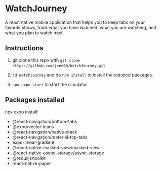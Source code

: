 # WatchJourney

A react native mobile application that helps you to keep tabs on your favorite shows, track what you have watched, what you are watching, and what you plan to watch next.

## Instructions

1. git clone this repo with `git clone https://github.com/jxne00/WatchJourney.git`.

2. `cd WatchJourney` and do `npm install` to install the required packages.

3. `npx expo start` to start the simulator.

## Packages installed

npx expo install:

- @react-navigation/bottom-tabs
- @expo/vector-icons
- @react-navigation/native-stack
- @react-navigation/material-top-tabs
- expo-linear-gradient
- @react-native-masked-view/masked-view
- @react-native-async-storage/async-storage
- @reduxjs/toolkit
- react-native-paper
